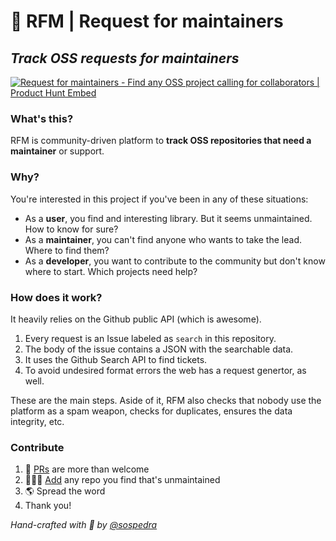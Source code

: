 # 🚧 RFM | Request for maintainers

## _Track OSS requests for maintainers_

[![Request for maintainers - Find any OSS project calling for collaborators | Product Hunt Embed](https://api.producthunt.com/widgets/embed-image/v1/featured.svg?post_id=195531&theme=dark)](https://www.producthunt.com/posts/request-for-maintainers?utm_source=badge-featured&utm_medium=badge&utm_souce=badge-request-for-maintainers)

### What's this?

RFM is community-driven platform to **track OSS repositories that need a maintainer** or support.

### Why?

You're interested in this project if you've been in any of these situations:

- As a **user**, you find and interesting library. But it seems unmaintained. How to know for sure?
- As a **maintainer**, you can't find anyone who wants to take the lead. Where to find them?
- As a **developer**, you want to contribute to the community but don't know where to start. Which projects need help?

### How does it work?

It heavily relies on the Github public API (which is awesome).

1. Every request is an Issue labeled as `search` in this repository.
2. The body of the issue contains a JSON with the searchable data.
3. It uses the Github Search API to find tickets.
4. To avoid undesired format errors the web has a request genertor, as well.

These are the main steps. Aside of it, RFM also checks that nobody use the platform as a spam weapon, checks for duplicates, ensures the data integrity, etc.

### Contribute

1. 🤗 [PRs](https://github.com/sospedra/rfm) are more than welcome
2. 🕵🏽‍♀️ [Add](https://rfm.sospedra.me/#/submit) any repo you find that's unmaintained
3. 🌎 Spread the word
4. Thank you!

_Hand-crafted with 💜 by [@sospedra](https://sospedra.me)_
